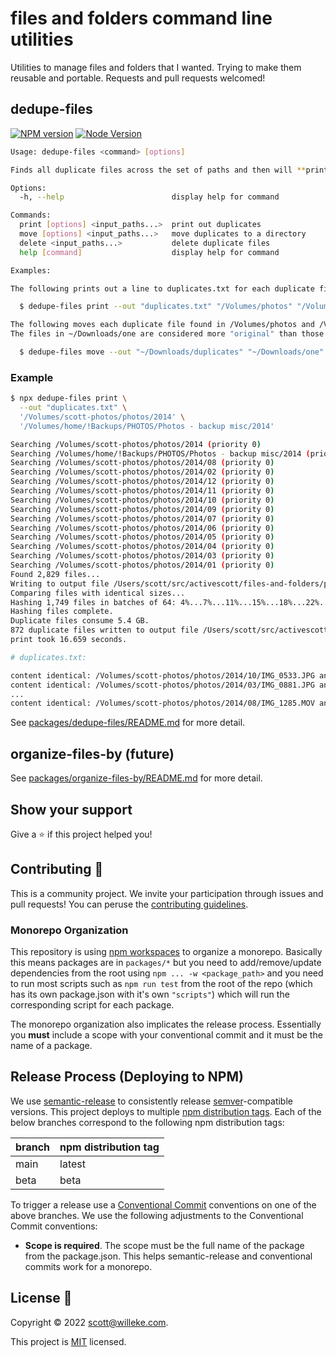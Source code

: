 # files and folders command line utilities

Utilities to manage files and folders that I wanted. Trying to make them reusable and portable. Requests and pull requests welcomed!

## dedupe-files

[![NPM version](https://img.shields.io/npm/v/dedupe-files.svg)](https://www.npmjs.com/package/dedupe-files)
[![Node Version](https://img.shields.io/node/v/dedupe-files.svg)](https://github.com/activescott/files-and-folders)

```sh
Usage: dedupe-files <command> [options]

Finds all duplicate files across the set of paths and then will **print** them out, **move** them to a directory, or **delete** them. Duplicates are identified by their actual content not their name or other attributes.

Options:
  -h, --help                        display help for command

Commands:
  print [options] <input_paths...>  print out duplicates
  move [options] <input_paths...>   move duplicates to a directory
  delete <input_paths...>           delete duplicate files
  help [command]                    display help for command

Examples:

The following prints out a line to duplicates.txt for each duplicate file found in /Volumes/photos and /Volumes/backups/photos:

  $ dedupe-files print --out "duplicates.txt" "/Volumes/photos" "/Volumes/backups/photos"

The following moves each duplicate file found in /Volumes/photos and /Volumes/backups/photos to ~/Downloads/duplicates.
The files in ~/Downloads/one are considered more "original" than those in ~/Downloads/two since it appears earlier on the command line:

  $ dedupe-files move --out "~/Downloads/duplicates" "~/Downloads/one" "~/Downloads/two"
```

### Example

```sh
$ npx dedupe-files print \
  --out "duplicates.txt" \
  '/Volumes/scott-photos/photos/2014' \
  '/Volumes/home/!Backups/PHOTOS/Photos - backup misc/2014'

Searching /Volumes/scott-photos/photos/2014 (priority 0)
Searching /Volumes/home/!Backups/PHOTOS/Photos - backup misc/2014 (priority 1)
Searching /Volumes/scott-photos/photos/2014/08 (priority 0)
Searching /Volumes/scott-photos/photos/2014/02 (priority 0)
Searching /Volumes/scott-photos/photos/2014/12 (priority 0)
Searching /Volumes/scott-photos/photos/2014/11 (priority 0)
Searching /Volumes/scott-photos/photos/2014/10 (priority 0)
Searching /Volumes/scott-photos/photos/2014/09 (priority 0)
Searching /Volumes/scott-photos/photos/2014/07 (priority 0)
Searching /Volumes/scott-photos/photos/2014/06 (priority 0)
Searching /Volumes/scott-photos/photos/2014/05 (priority 0)
Searching /Volumes/scott-photos/photos/2014/04 (priority 0)
Searching /Volumes/scott-photos/photos/2014/03 (priority 0)
Searching /Volumes/scott-photos/photos/2014/01 (priority 0)
Found 2,829 files...
Writing to output file /Users/scott/src/activescott/files-and-folders/packages/dedupe-files/tests/integration/print-photos-small.sh.out.
Comparing files with identical sizes...
Hashing 1,749 files in batches of 64: 4%...7%...11%...15%...18%...22%...26%...29%...33%...37%...40%...44%...48%...51%...55%...59%...62%...66%...70%...73%...77%...81%...84%...88%...91%...95%...
Hashing files complete.
Duplicate files consume 5.4 GB.
872 duplicate files written to output file /Users/scott/src/activescott/files-and-folders/packages/dedupe-files/tests/integration/print-photos-small.sh.out.
print took 16.659 seconds.

# duplicates.txt:

content identical: /Volumes/scott-photos/photos/2014/10/IMG_0533.JPG and /Volumes/home/!Backups/PHOTOS/Photos - backup misc/2014/IMG_0070.jpg
content identical: /Volumes/scott-photos/photos/2014/03/IMG_0881.JPG and /Volumes/home/!Backups/PHOTOS/Photos - backup misc/2014/IMG_0881.JPG
...
content identical: /Volumes/scott-photos/photos/2014/08/IMG_1285.MOV and /Volumes/home/!Backups/PHOTOS/Photos - backup misc/2014/IMG_1285.MOV
```

See [packages/dedupe-files/README.md](packages/dedupe-files/README.md) for more detail.

## organize-files-by (future)

See [packages/organize-files-by/README.md](packages/organize-files-by/README.md) for more detail.

## Show your support

Give a ⭐️ if this project helped you!

## Contributing 🤝

This is a community project. We invite your participation through issues and pull requests! You can peruse the [contributing guidelines](.github/CONTRIBUTING.md).

### Monorepo Organization

This repository is using [npm workspaces](https://docs.npmjs.com/cli/v7/using-npm/workspaces) to organize a monorepo. Basically this means packages are in `packages/*` but you need to add/remove/update dependencies from the root using `npm ... -w <package_path>` and you need to run most scripts such as `npm run test` from the root of the repo (which has its own package.json with it's own `"scripts"`) which will run the corresponding script for each package.

The monorepo organization also implicates the release process. Essentially you **must** include a scope with your conventional commit and it must be the name of a package.

## Release Process (Deploying to NPM)

We use [semantic-release](https://github.com/semantic-release/semantic-release) to consistently release [semver](https://semver.org/)-compatible versions. This project deploys to multiple [npm distribution tags](https://docs.npmjs.com/cli/dist-tag). Each of the below branches correspond to the following npm distribution tags:

| branch | npm distribution tag |
| ------ | -------------------- |
| main   | latest               |
| beta   | beta                 |

To trigger a release use a [Conventional Commit](https://www.conventionalcommits.org/en/v1.0.0/) conventions on one of the above branches. We use the following adjustments to the Conventional Commit conventions:

- **Scope is required**. The scope must be the full name of the package from the package.json. This helps semantic-release and conventional commits work for a monorepo.

## License 📝

Copyright © 2022 [scott@willeke.com](https://github.com/activescott).

This project is [MIT](LICENSE) licensed.
